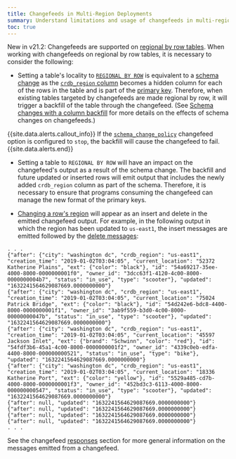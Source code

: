 ```yaml
---
title: Changefeeds in Multi-Region Deployments
summary: Understand limitations and usage of changefeeds in multi-region delpoyments.
toc: true
---
```


<span class="version-tag">New in v21.2:</span> Changefeeds are supported on [regional by row tables](multiregion-overview.html#regional-by-row-tables). When working with changefeeds on regional by row tables, it is necessary to consider the following:

- Setting a table's locality to [`REGIONAL BY ROW`](set-locality.html#regional-by-row) is equivalent to a [schema change](online-schema-changes.html) as the [`crdb_region` column](set-locality.html#crdb_region) becomes a hidden column for each of the rows in the table and is part of the [primary key](primary-key.html). Therefore, when existing tables targeted by changefeeds are made regional by row, it will trigger a backfill of the table through the changefeed. (See [Schema changes with a column backfill](use-changefeeds.html#schema-changes-with-column-backfill) for more details on the effects of schema changes on changefeeds.)

{{site.data.alerts.callout_info}}
If the [`schema_change_policy`](create-changefeed.html#options) changefeed option is configured to `stop`, the backfill will cause the changefeed to fail.
{{site.data.alerts.end}}

- Setting a table to `REGIONAL BY ROW` will have an impact on the changefeed's output as a result of the schema change. The backfill and future updated or inserted rows will emit output that includes the newly added `crdb_region` column as part of the schema. Therefore, it is necessary to ensure that programs consuming the changefeed can manage the new format of the primary keys.

- [Changing a row's region](set-locality.html#update-a-rows-home-region) will appear as an insert and delete in the emitted changefeed output. For example, in the following output in which the region has been updated to `us-east1`, the insert messages are emitted followed by the [delete messages](use-changefeeds.html#delete-messages):

~~~
. . .
{"after": {"city": "washington dc", "crdb_region": "us-east1", "creation_time": "2019-01-02T03:04:05", "current_location": "52372 Katherine Plains", "ext": {"color": "black"}, "id": "54a69217-35ee-4000-8000-0000000001f0", "owner_id": "3dcc63f1-4120-4c00-8000-0000000004b7", "status": "in_use", "type": "scooter"}, "updated": "1632241564629087669.0000000000"}
{"after": {"city": "washington dc", "crdb_region": "us-east1", "creation_time": "2019-01-02T03:04:05", "current_location": "75024 Patrick Bridge", "ext": {"color": "black"}, "id": "54d242e6-bdc8-4400-8000-0000000001f1", "owner_id": "3ab9f559-b3d0-4c00-8000-00000000047b", "status": "in_use", "type": "scooter"}, "updated": "1632241564629087669.0000000000"}
{"after": {"city": "washington dc", "crdb_region": "us-east1", "creation_time": "2019-01-02T03:04:05", "current_location": "45597 Jackson Inlet", "ext": {"brand": "Schwinn", "color": "red"}, "id": "54fdf3b6-45a1-4c00-8000-0000000001f2", "owner_id": "4339c0eb-edfa-4400-8000-000000000521", "status": "in_use", "type": "bike"}, "updated": "1632241564629087669.0000000000"}
{"after": {"city": "washington dc", "crdb_region": "us-east1", "creation_time": "2019-01-02T03:04:05", "current_location": "18336 Katherine Port", "ext": {"color": "yellow"}, "id": "5529a485-cd7b-4000-8000-0000000001f3", "owner_id": "452bd3c3-6113-4000-8000-000000000547", "status": "in_use", "type": "scooter"}, "updated": "1632241564629087669.0000000000"}
{"after": null, "updated": "1632241564629087669.0000000000"}
{"after": null, "updated": "1632241564629087669.0000000000"}
{"after": null, "updated": "1632241564629087669.0000000000"}
{"after": null, "updated": "1632241564629087669.0000000000"}
. . .
~~~

See the changefeed [responses](use-changefeeds.html#responses) section for more general information on the messages emitted from a changefeed.

